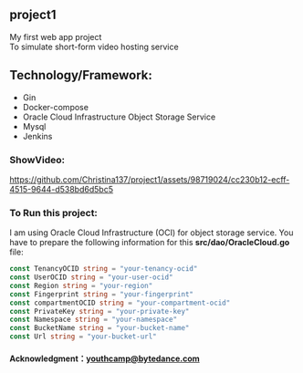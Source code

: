 ## project1
My first web app project <br>
To simulate short-form video hosting service 

## Technology/Framework:
- Gin
- Docker-compose
- Oracle Cloud Infrastructure Object Storage Service
- Mysql
- Jenkins

### ShowVideo:

https://github.com/Christina137/project1/assets/98719024/cc230b12-ecff-4515-9644-d538bd6d5bc5


### To Run this project:
I am using Oracle Cloud Infrastructure (OCI) for object storage service. You have to prepare the following information for this **src/dao/OracleCloud.go** file:
```go
const TenancyOCID string = "your-tenancy-ocid"
const UserOCID string = "your-user-ocid"
const Region string = "your-region"
const Fingerprint string = "your-fingerprint"
const compartmentOCID string = "your-compartment-ocid"
const PrivateKey string = "your-private-key"
const Namespace string = "your-namespace"
const BucketName string = "your-bucket-name"
const Url string = "your-bucket-url"
```


#### Acknowledgment：[youthcamp@bytedance.com](https://youthcamp.bytedance.com/)

